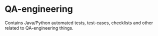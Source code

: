 # QA-engineering
Contains Java/Python automated tests, test-cases, checklists and other related to QA-engineering things.
